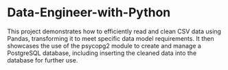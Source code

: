 # Data-Engineer-with-Python
This project demonstrates how to efficiently read and clean CSV data using Pandas, transforming it to meet specific data model requirements. It then showcases the use of the psycopg2 module to create and manage a PostgreSQL database, including inserting the cleaned data into the database for further use.
